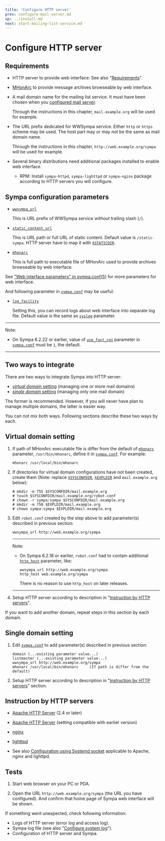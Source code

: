 ```yaml
---
title: 'Configure HTTP server'
prev: configure-mail-server.md
up: ../install.md
next: start-mailing-list-service.md
---
```


Configure HTTP server
=====================

Requirements
------------

  * HTTP server to provide web interface:
    See also "[Requirements](../requirements.md#http-server)".

  * [MHonArc](https://www.mhonarc.org/) to provide message archives
    browseable by web interface.

  * A mail domain name for the mailing list service.  It must have been chosen
    when you [configured mail server](configure-mail-server.md).

    Through the instructions in this chapter, ``mail.example.org`` will be
    used for example.

  * The URL prefix dedicated for WWSympa service.  Either ``http`` or
    ``https`` scheme may be used.
    The host part may or may not be the same as mail domain name.

    Through the instructions in this chapter, ``http://web.example.org/sympa``
    will be used for example.

  * Several binary distributions need additional packages installed to enable
    web interface.

      - RPM: Install ``sympa-httpd``, ``sympa-lighttpd`` or ``sympa-nginx``
        package according to HTTP servers you will configure.

Sympa configuration parameters
------------------------------

  * [``wwsympa_url``](/gpldoc/man/sympa.conf.5.html#wwsympa_url)

    This is URL prefix of WWSympa service _without_ trailing slash (``/``).

  * [``static_content_url``](/gpldoc/man/sympa.conf.5.html#static_content_url)

    This is URL path or full URL of static content.  Default value is
    ``/static-sympa``.  HTTP server have to map it with
    [``$STATICDIR``](../layout.md#staticdir).

  * [``mhonarc``](/gpldoc/man/sympa.conf.5.html#mhonarc)

    This is full path to executable file of MHonArc used to provide archives
    browseable by web interface.

See ["Web interface parameters" in sympa.conf(5)](/gpldoc/man/sympa.conf.5.html#web-interface-parameters) for more parameters for web interface.

And following parameter in [``sympa.conf``](../layout.md#config) may be
useful:

  * [``log_facility``](/gpldoc/man/sympa.conf.5.html#log_facility)

    Setting this, you can record logs about web interface into separate log
    file.  Default value is the same as
    [``syslog``](/gpldoc/man/sympa.conf.5.html#syslog) parameter.

----
Note:

  * On Sympa 6.2.22 or earlier,
    value of [``use_fast_cgi``](/gpldoc/man/sympa.conf.5.html#use_fast_cgi) parameter
    in [``sympa.conf``](/gpldoc/man/sympa.conf.5.html#config) must be ``1``,
    the default.

----

Two ways to integrate
---------------------

There are two ways to integrate Sympa into HTTP server:
  - [_virtual domain_ setting](#virtual-domain-setting) (managing one _or_ more mail domains)
  - [_single domain_ setting](#single-domain-setting) (managing only one mail domain)

The former is recommended.  However, if you will never have plan to manage
multiple domains, the latter is easier way.

You can not mix both ways. Following sections describe these two ways by each.

Virtual domain setting
----------------------

  1. If path of MHonArc executable file is differ from the default of
     [``mhonarc``](/gpldoc/man/sympa.conf.5.html#mhonarc) parameter,
     ``/usr/bin/mhonarc``, define it in
     [``sympa.conf``](../layout.md#config).  For example:

     ```
     mhonarc /usr/local/bin/mhonarc
     ```

  2. If directories for virtual domain configurations have not been created,
     create them (Note: replace [``$SYSCONFDIR``](../layout.md#sysconfdir),
     [``$EXPLDIR``](../layout.md#expldir) and ``mail.example.org`` below):
     ```
     # mkdir -m 755 $SYSCONFDIR/mail.example.org
     # touch $SYSCONFDIR/mail.example.org/robot.conf
     # chown -r sympa:sympa $SYSCONFDIR/mail.example.org
     # mkdir -m 750 $EXPLDIR/mail.example.org
     # chown sympa:sympa $EXPLDIR/mail.example.org
     ```

  3. Edit ``robot.conf`` created by the step above to add parameter(s)
     described in previous section:
     ```
     wwsympa_url http://web.example.org/sympa
     ```

     ----
     Note:

       * On Sympa 6.2.18 or earlier, ``robot.conf`` had to contain additional
         [``http_host``](/gpldoc/man/sympa.conf.5.html#http_host) parameter, like:
         ```
         wwsympa_url http://web.example.org/sympa
         http_host web.example.org/sympa
         ```
         There is no reason to use ``http_host`` on later releases.

     ----

  4. Setup HTTP server according to description in
     "[Instruction by HTTP servers](#instruction-by-http-servers)".

If you want to add another domain, repeat steps in this section by each domain.

Single domain setting
---------------------

  1. Edit [``sympa.conf``](../layout.md#config) to add parameter(s) described
     in previous section:
     ```
     domain (...existing parameter value...)
     listmaster (...existing parameter value...)
     wwsympa_url http://web.example.org/sympa
     mhonarc /usr/local/bin/mhonarc     (If path is differ from the default)
     ```

  2. Setup HTTP server according to description in
     "[Instruction by HTTP servers](#instruction-by-http-servers)" section.

Instruction by HTTP servers
---------------------------

  - [Apache HTTP Server](configure-http-server-spawnfcgi.md) (2.4 or later)
  - [Apache HTTP Server](configure-http-server-apache.md) (setting compatible
    with earlier version)
  - [nginx](configure-http-server-spawnfcgi.md)
  - [lighttpd](configure-http-server-lighttpd.md)

  - See also
    [Configuration using Systemd socket](configure-http-server-systemdsocket.md)
    applicable to Apache, nginx and lighttpd.

Tests
-----

  1. Start web browser on your PC or PDA.

  2. Open the URL ``http://web.example.org/sympa`` (the URL you have
     configured).  And confirm that home page of Sympa web interface will be
     shown.

If something went unexpected, check following information:

  - Logs of HTTP server (error log and access log).
  - Sympa log file (see also
    "[Configure system log](configure-system-log.md)").
  - Configuration of HTTP server and Sympa.


